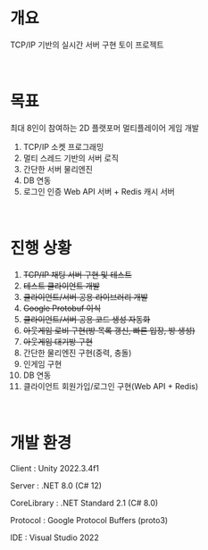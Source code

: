 # 개요
TCP/IP 기반의 실시간 서버 구현 토이 프로젝트

<br/>

# 목표
최대 8인이 참여하는 2D 플랫포머 멀티플레이어 게임 개발
1. TCP/IP 소켓 프로그래밍
1. 멀티 스레드 기반의 서버 로직
1. 간단한 서버 물리엔진
1. DB 연동
1. 로그인 인증 Web API 서버 + Redis 캐시 서버

<br/>

# 진행 상황
1. ~~TCP/IP 채팅 서버 구현 및 테스트~~
1. ~~테스트 클라이언트 개발~~
1. ~~클라이언트/서버 공용 라이브러리 개발~~
1. ~~Google Protobuf 이식~~
1. ~~클라이언트/서버 공용 코드 생성 자동화~~
1. ~~아웃게임 로비 구현(방 목록 갱신, 빠른 입장, 방 생성)~~
1. ~~아웃게임 대기방 구현~~
1. 간단한 물리엔진 구현(중력, 충돌)
1. 인게임 구현
1. DB 연동
1. 클라이언트 회원가입/로그인 구현(Web API + Redis)

<br/>

# 개발 환경
Client : Unity 2022.3.4f1

Server : .NET 8.0 (C# 12)

CoreLibrary : .NET Standard 2.1 (C# 8.0)

Protocol : Google Protocol Buffers (proto3)

IDE : Visual Studio 2022